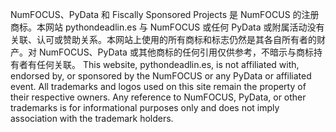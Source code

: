 <p>NumFOCUS、PyData 和 Fiscally Sponsored Projects 是 NumFOCUS 的注册商标。本网站 pythondeadlin.es 与 NumFOCUS 或任何 PyData 或附属活动没有关联、认可或赞助关系。本网站上使用的所有商标和标志仍然是其各自所有者的财产。对 NumFOCUS、PyData 或其他商标的任何引用仅供参考，不暗示与商标持有者有任何关联。 This website, pythondeadlin.es, is not affiliated with, endorsed by, or sponsored by the NumFOCUS or any PyData or affiliated event. All trademarks and logos used on this site remain the property of their respective owners. Any reference to NumFOCUS, PyData, or other trademarks is for informational purposes only and does not imply association with the trademark holders.</p>
